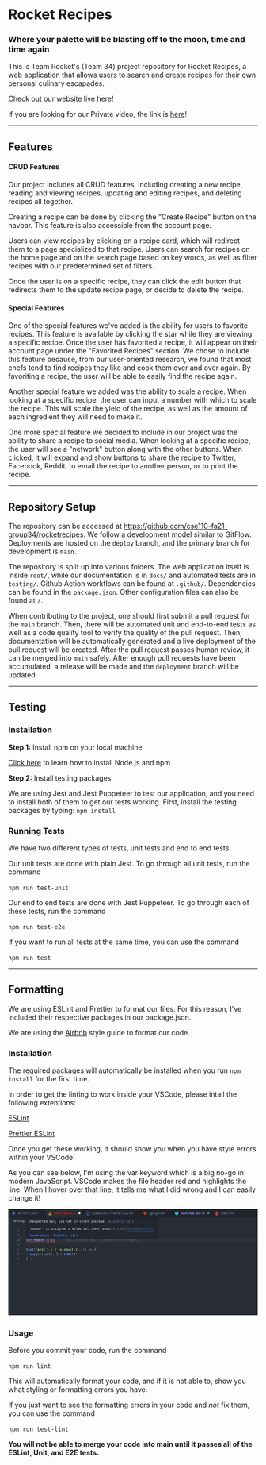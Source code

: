 # Rocket Recipes
### Where your palette will be blasting off to the moon, time and time again

This is Team Rocket's (Team 34) project repository for Rocket Recipes, a web application that allows users to search and create recipes for their own personal culinary escapades. 

Check out our website live [here](https://rocket-recipes.com/)!

If you are looking for our Private video, the link is [here](https://www.youtube.com/watch?v=MG4AHLxTytE)!

---
## Features

#### CRUD Features

Our project includes all CRUD features, including creating a new recipe, reading and viewing recipes, updating and editing recipes, and deleting recipes all together.

Creating a recipe can be done by clicking the "Create Recipe" button on the navbar. This feature is also accessible from the account page.

Users can view recipes by clicking on a recipe card, which will redirect them to a page specialized to that recipe. Users can search for recipes on the home page and on the search page based on key words, as well as filter recipes with our predetermined set of filters. 

Once the user is on a specific recipe, they can click the edit button that redirects them to the update recipe page, or decide to delete the recipe.

#### Special Features

One of the special features we've added is the ability for users to favorite recipes. This feature is available by clicking the star while they are viewing a specific recipe. Once the user has favorited a recipe, it will appear on their account page under the "Favorited Recipes" section. We chose to include this feature because, from our user-oriented research, we found that most chefs tend to find recipes they like and cook them over and over again. By favoriting a recipe, the user will be able to easily find the recipe again.

Another special feature we added was the ability to scale a recipe. When looking at a specific recipe, the user can input a number with which to scale the recipe. This will scale the yield of the recipe, as well as the amount of each ingredient they will need to make it.

One more special feature we decided to include in our project was the ability to share a recipe to social media. When looking at a specific recipe, the user will see a "network" button along with the other buttons. When clicked, it will expand and show buttons to share the recipe to Twitter, Facebook, Reddit, to email the recipe to another person, or to print the recipe.

---

## Repository Setup

The repository can be accessed at https://github.com/cse110-fa21-group34/rocketrecipes. We follow a development model similar to GitFlow. Deployments are hosted on the ```deploy``` branch, and the primary branch for development is ```main```. 

The repository is split up into various folders. The web application itself is inside ```root/```, while our documentation is in ```docs/``` and automated tests are in ```testing/```. Github Action workflows can be found at ```.github/```. Dependencies can be found in the ```package.json```. Other configuration files can also be found at ```/```. 

When contributing to the project, one should first submit a pull request for the ```main``` branch. Then, there will be automated unit and end-to-end tests as well as a code quality tool to verify the quality of the pull request. Then, documentation will be automatically generated and a live deployment of the pull request will be created. After the pull request passes human review, it can be merged into ```main``` safely. After enough pull requests have been accumulated, a release will be made and the ```deployment``` branch will be updated.

---
## Testing
### Installation
**Step 1:** Install npm on your local machine

[Click here](https://docs.npmjs.com/downloading-and-installing-node-js-and-npm) to learn how to install Node.js and npm


**Step 2:** Install testing packages

We are using Jest and Jest Puppeteer to test our application, and you need to install both of them to get our tests working. First, install the testing packages by typing:
`npm install`

### Running Tests
We have two different types of tests, unit tests and end to end tests.

Our unit tests are done with plain Jest. To go through all unit tests, run the command

`npm run test-unit`


Our end to end tests are done with Jest Puppeteer. To go through each of these tests, run the command

`npm run test-e2e`


If you want to run all tests at the same time, you can use the command

`npm run test`


---
## Formatting
We are using ESLint and Prettier to format our files. For this reason, I've included their respective packages in our package.json.

We are using the [Airbnb](https://github.com/airbnb/javascript) style guide to format our code.
### Installation
The required packages will automatically be installed when you run `npm install` for the first time.

In order to get the linting to work inside your VSCode, please intall the following extentions:


[ESLint](https://marketplace.visualstudio.com/items?itemName=dbaeumer.vscode-eslint)

[Prettier ESLint](https://marketplace.visualstudio.com/items?itemName=rvest.vs-code-prettier-eslint)


Once you get these working, it should show you when you have style errors within your VSCode! 

As you can see below, I'm using the var keyword which is a big no-go in modern JavaScript. VSCode makes the file header red and highlights the line. When I hover over that line, it tells me what I did wrong and I can easily change it!

![ESLint in VSCode example](./docs/VSCode-ESLint-example.png)


### Usage

Before you commit your code, run the command 

`npm run lint`

This will automatically format your code, and if it is not able to, show you what styling or formatting errors you have.

If you just want to see the formatting errors in your code and *not* fix them, you can use the command

`npm run test-lint`

**You will not be able to merge your code into main until it passes all of the ESLint, Unit, and E2E tests.**
